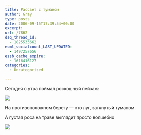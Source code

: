 ```yaml
---
title: Рассвет с туманом
author: Gray
type: posts
date: 2006-09-15T17:39:54+00:00
excerpt:
url: /7862
dsq_thread_id:
  - 1825533662
esml_socialcount_LAST_UPDATED:
  - 1497257656
essb_cache_expire:
  - 1616416127
categories:
  - Uncategorized

---
```








Сегодня с утра поймал роскошный пейзаж:

[<img src="https://i1.wp.com/images19.fotki.com/v18/photos/5/520379/3901165/0113571-vi.jpg?w=740" border="0" data-recalc-dims="1" />][1] 

На противоположном берегу &#8212; это луг, затянутый туманом.

А густая роса на траве выглядит просто волшебно

[<img src="https://i1.wp.com/images19.fotki.com/v18/photos/5/520379/3901165/0113711-vi.jpg?w=740" border="0" data-recalc-dims="1" />][2]

 [1]: http://public.fotki.com/SergeyPetrenko/misc/nature/011357-1.html
 [2]: http://public.fotki.com/SergeyPetrenko/misc/nature/011371-1.html